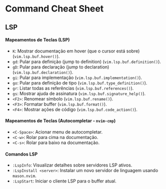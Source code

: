 # Command Cheat Sheet

## LSP
#### **Mapeamentos de Teclas (LSP)**
- `K`: Mostrar documentação em hover (que o cursor está sobre) (`vim.lsp.buf.hover()`).
- `gd`: Pular para definição (jump to definition) (`vim.lsp.buf.definition()`).
- `gD`: Pular para declaração (jump to declaration) (`vim.lsp.buf.declaration()`).
- `gi`: Pular para implementação (`vim.lsp.buf.implementation()`).
- `go`: Pular para definição de tipo (`vim.lsp.buf.type_definition()`).
- `gr`: Listar todas as referências (`vim.lsp.buf.references()`).
- `gs`: Mostrar ajuda de assinatura (`vim.lsp.buf.signature_help()`).
- `<F2>`: Renomear símbolo (`vim.lsp.buf.rename()`).
- `<F3>`: Formatar buffer (`vim.lsp.buf.format()`).
- `<F4>`: Mostrar ações de código (`vim.lsp.buf.code_action()`).

#### **Mapeamentos de Teclas (Autocompletar - `nvim-cmp`)**
- `<C-Space>`: Acionar menu de autocompletar.
- `<C-w>`: Rolar para cima na documentação.
- `<C-s>`: Rolar para baixo na documentação.

#### **Comandos LSP**
- `:LspInfo`: Visualizar detalhes sobre servidores LSP ativos.
- `:LspInstall <server>`: Instalar um novo servidor de linguagem usando `mason.nvim`.
- `:LspStart`: Iniciar o cliente LSP para o buffer atual.

